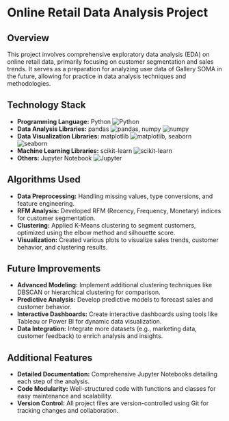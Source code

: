 # Online Retail Data Analysis Project

## Overview
This project involves comprehensive exploratory data analysis (EDA) on online retail data, primarily focusing on customer segmentation and sales trends. It serves as a preparation for analyzing user data of Gallery SOMA in the future, allowing for practice in data analysis techniques and methodologies.

## Technology Stack
- **Programming Language:** Python ![Python](https://img.shields.io/badge/Python-3776AB?style=for-the-badge&logo=python&logoColor=white)
- **Data Analysis Libraries:** pandas ![pandas](https://img.shields.io/badge/pandas-150458?style=for-the-badge&logo=pandas&logoColor=white), numpy ![numpy](https://img.shields.io/badge/numpy-013243?style=for-the-badge&logo=numpy&logoColor=white)
- **Data Visualization Libraries:** matplotlib ![matplotlib](https://img.shields.io/badge/matplotlib-ffffff?style=for-the-badge&logo=matplotlib&logoColor=black), seaborn ![seaborn](https://img.shields.io/badge/seaborn-9F2B68?style=for-the-badge&logo=seaborn&logoColor=white)
- **Machine Learning Libraries:** scikit-learn ![scikit-learn](https://img.shields.io/badge/scikit--learn-F7931E?style=for-the-badge&logo=scikit-learn&logoColor=white)
- **Others:** Jupyter Notebook ![Jupyter](https://img.shields.io/badge/Jupyter-F37626?style=for-the-badge&logo=jupyter&logoColor=white)


## Algorithms Used
- **Data Preprocessing:** Handling missing values, type conversions, and feature engineering.
- **RFM Analysis:** Developed RFM (Recency, Frequency, Monetary) indices for customer segmentation.
- **Clustering:** Applied K-Means clustering to segment customers, optimized using the elbow method and silhouette score.
- **Visualization:** Created various plots to visualize sales trends, customer behavior, and clustering results.

## Future Improvements
- **Advanced Modeling:** Implement additional clustering techniques like DBSCAN or hierarchical clustering for comparison.
- **Predictive Analysis:** Develop predictive models to forecast sales and customer behavior.
- **Interactive Dashboards:** Create interactive dashboards using tools like Tableau or Power BI for dynamic data visualization.
- **Data Integration:** Integrate more datasets (e.g., marketing data, customer feedback) to enrich analysis and insights.

## Additional Features
- **Detailed Documentation:** Comprehensive Jupyter Notebooks detailing each step of the analysis.
- **Code Modularity:** Well-structured code with functions and classes for easy maintenance and scalability.
- **Version Control:** All project files are version-controlled using Git for tracking changes and collaboration.
